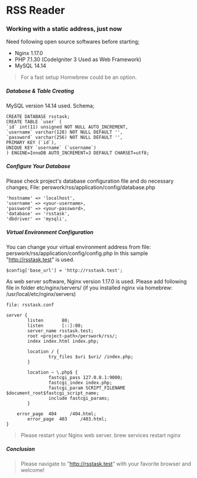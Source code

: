 # RSS Reader

### Working with a static address, just now
Need following open source softwares before starting;
* Nginx 1.17.0
* PHP 7.1.30 (CodeIgniter 3 Used as Web Framework)
* MySQL 14.14
> For a fast setup Homwbrew could be an option.

##### Database & Table Creating
MySQL version 14.14 used. Schema;

    CREATE DATABASE rsstask;
    CREATE TABLE `user` (
    `id` int(11) unsigned NOT NULL AUTO_INCREMENT,
    `username` varchar(128) NOT NULL DEFAULT '',
    `password` varchar(256) NOT NULL DEFAULT '',
    PRIMARY KEY (`id`),
    UNIQUE KEY `username` (`username`)
    ) ENGINE=InnoDB AUTO_INCREMENT=3 DEFAULT CHARSET=utf8;

##### Configure Your Database
Please check project's database configuration file and do necessary changes;
File: perswork/rss/application/config/database.php

    'hostname' => 'localhost',
	'username' => <your-username>,
	'password' => <your-password>,
	'database' => 'rsstask',
	'dbdriver' => 'mysqli',

##### Virtual Environment Configuration
You can change your virtual environment address from file: perswork/rss/application/config/config.php
In this sample "http://rsstask.test" is used.

    $config['base_url'] = 'http://rsstask.test';

As web server software, Nginx version 1.17.0 is used.
Please add following file in folder etc/nginx/servers/ (if you installed nginx via homebrew: /usr/local/etc/nginx/servers)

    file: rsstask.conf

    server {
            listen       80;
            listen       [::]:80;
            server_name rsstask.test;
            root <project-path>/perswork/rss/;
            index index.html index.php;

            location / {
                    try_files $uri $uri/ /index.php;
            }

            location ~ \.php$ {
                    fastcgi_pass 127.0.0.1:9000;
                    fastcgi_index index.php;
                    fastcgi_param SCRIPT_FILENAME $document_root$fastcgi_script_name;
                    include fastcgi_params;
            }
        
        error_page  404     /404.html;
            error_page  403     /403.html;
    }

> Please restart your Nginx web server.
    brew services restart nginx

##### Conclusion
> Please navigate to "http://rsstask.test" with your favorite browser and welcome!

